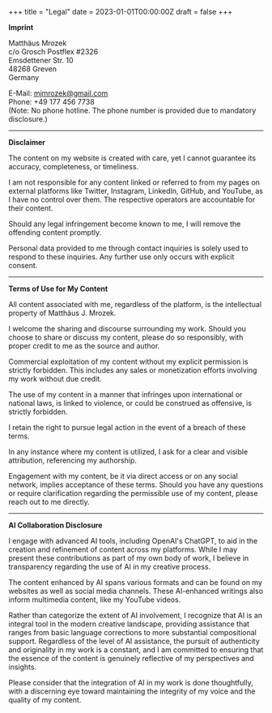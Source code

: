 +++
title = "Legal"
date = 2023-01-01T00:00:00Z
draft = false
+++


**Imprint**  

Matthäus Mrozek  
c/o Grosch Postflex #2326  
Emsdettener Str. 10  
48268 Greven  
Germany  

E-Mail: mjmrozek@gmail.com   
Phone: +49 177 456 7738  
(Note: No phone hotline. The phone number is provided due to mandatory disclosure.)

---

**Disclaimer**  

The content on my website is created with care, yet I cannot guarantee its accuracy, completeness, or timeliness.

I am not responsible for any content linked or referred to from my pages on external platforms like Twitter, Instagram, LinkedIn, GitHub, and YouTube, as I have no control over them. The respective operators are accountable for their content.

Should any legal infringement become known to me, I will remove the offending content promptly.

Personal data provided to me through contact inquiries is solely used to respond to these inquiries. Any further use only occurs with explicit consent.


---

**Terms of Use for My Content**  

All content associated with me, regardless of the platform, is the intellectual property of Matthäus J. Mrozek.

I welcome the sharing and discourse surrounding my work. Should you choose to share or discuss my content, please do so responsibly, with proper credit to me as the source and author.

Commercial exploitation of my content without my explicit permission is strictly forbidden. This includes any sales or monetization efforts involving my work without due credit.

The use of my content in a manner that infringes upon international or national laws, is linked to violence, or could be construed as offensive, is strictly forbidden.

I retain the right to pursue legal action in the event of a breach of these terms.

In any instance where my content is utilized, I ask for a clear and visible attribution, referencing my authorship.

Engagement with my content, be it via direct access or on any social network, implies acceptance of these terms. Should you have any questions or require clarification regarding the permissible use of my content, please reach out to me directly.

---

**AI Collaboration Disclosure**  

I engage with advanced AI tools, including OpenAI's ChatGPT, to aid in the creation and refinement of content across my platforms. While I may present these contributions as part of my own body of work, I believe in transparency regarding the use of AI in my creative process.

The content enhanced by AI spans various formats and can be found on my websites as well as social media channels. These AI-enhanced writings also inform multimedia content, like my YouTube videos.

Rather than categorize the extent of AI involvement, I recognize that AI is an integral tool in the modern creative landscape, providing assistance that ranges from basic language corrections to more substantial compositional support. Regardless of the level of AI assistance, the pursuit of authenticity and originality in my work is a constant, and I am committed to ensuring that the essence of the content is genuinely reflective of my perspectives and insights.

Please consider that the integration of AI in my work is done thoughtfully, with a discerning eye toward maintaining the integrity of my voice and the quality of my content.



